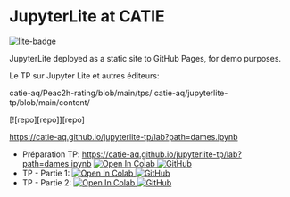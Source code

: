 # JupyterLite at CATIE




[![lite-badge](https://jupyterlite.rtfd.io/en/latest/_static/badge.svg)](https://jupyterlite.github.io/demo)

JupyterLite deployed as a static site to GitHub Pages, for demo purposes.


Le TP sur Jupyter Lite et autres éditeurs: 

catie-aq/Peac2h-rating/blob/main/tps/
catie-aq/jupyterlite-tp/blob/main/content/

[![repo][repo]][repo]   


https://catie-aq.github.io/jupyterlite-tp/lab?path=dames.ipynb

* Préparation TP: https://catie-aq.github.io/jupyterlite-tp/lab?path=dames.ipynb <a target="_blank" href="https://colab.research.google.com/github/catie-aq/jupyterlite-tp/blob/main/content/dames.ipynb">
  <img src="https://colab.research.google.com/assets/colab-badge.svg" alt="Open In Colab"/>
</a> [![GitHub](https://badgen.net/badge/icon/github?icon=github&label)](https://github.dev/catie-aq/Peac2h-rating/tps/dames.ipynb)
* TP - Partie 1: <a target="_blank" href="https://colab.research.google.com/github/catie-aq/jupyterlite-tp/blob/main/content/tp2-cotation.ipynb">
  <img src="https://colab.research.google.com/assets/colab-badge.svg" alt="Open In Colab"/>
</a>[![GitHub](https://badgen.net/badge/icon/github?icon=github&label)](https://github.dev/catie-aq/Peac2h-rating/tps/tp2-cotation.ipynb)
* TP - Partie 2: <a target="_blank" href="https://colab.research.google.com/github/catie-aq/jupyterlite-tp/blob/main/content/tp2-temps-reaction.ipynb">
  <img src="https://colab.research.google.com/assets/colab-badge.svg" alt="Open In Colab"/>
</a>[![GitHub](https://badgen.net/badge/icon/github?icon=github&label)](https://github.dev/catie-aq/Peac2h-rating/tps/tp2-temps-reaction.ipynb)


